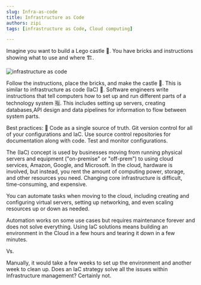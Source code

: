 ```yaml
---
slug: Infra-as-code
title: Infrastructure as Code 
authors: zipi
tags: [infrastructure as Code, Cloud computing]

---
```


Imagine you want to build a Lego castle 🏰.
You have bricks and instructions showing what to use and where 🏗. 

![infrastructure as code](/img/Iac.png)

<!--truncate-->

Follow the instructions, place the bricks,
and make the castle 🏰. This is similar to infrastructure as code (IaC) 🔁. Software engineers write instructions that tell computers how to set up and run different parts of a technology system 🈯. This includes setting up servers, creating databases,API design and data pipelines for information to flow between system parts.

Best practices: 💯
Code as a single source of truth.
Git version control for all of your configurations and IaC.
Use source control repositories for documentation along with code.
Test and monitor configurations.

The (IaC) concept is used by businesses
moving from running physical servers and equipment
("on-premise" or "off-prem") to using cloud services, Amazon, Google, and Microsoft.
In the cloud, hardware is involved, but instead, you rent the amount 
of computing power, storage, and other resources you need.
Changing core infrastructure is difficult,
time-consuming, and expensive.

You can automate tasks when moving
to the cloud, including creating and
configuring virtual servers, setting up
networking, and even scaling resources
up or down as needed.

Automation works on some use cases
but requires maintenance forever
and does not solve everything.
Using IaC solutions means building an environment
in the Cloud in a few hours
and tearing it down in a few minutes.

Vs.

Manually, it would take a few weeks to set up
the environment and another week to clean up.
Does an IaC strategy solve all the issues
within Infrastructure management?
Certainly not.